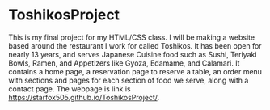 # ToshikosProject
 This is my final project for my HTML/CSS class. I will be making a website based around the restaurant I work for called Toshikos. It has been open for nearly 13 years, and serves Japanese Cuisine food such as Sushi, Teriyaki Bowls, Ramen, and Appetizers like Gyoza, Edamame, and Calamari. It contains a home page, a reservation page to reserve a table, an order menu with sections and pages for each section of food we serve, along with a contact page. The webpage is link is https://starfox505.github.io/ToshikosProject/.
